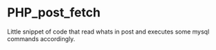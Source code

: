 # PHP_post_fetch
Little snippet of code that read whats in post and executes some mysql commands accordingly.
